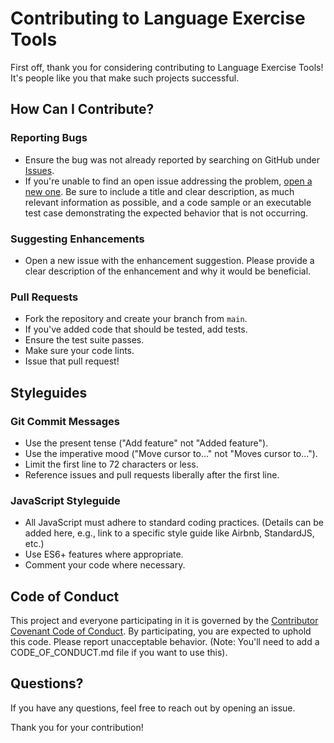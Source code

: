 # Contributing to Language Exercise Tools

First off, thank you for considering contributing to Language Exercise Tools! It's people like you that make such projects successful.

## How Can I Contribute?

### Reporting Bugs
- Ensure the bug was not already reported by searching on GitHub under [Issues](https://github.com/supastishn/exam-practice/issues).
- If you're unable to find an open issue addressing the problem, [open a new one](https://github.com/supastishn/exam-practice/issues/new). Be sure to include a title and clear description, as much relevant information as possible, and a code sample or an executable test case demonstrating the expected behavior that is not occurring.

### Suggesting Enhancements
- Open a new issue with the enhancement suggestion. Please provide a clear description of the enhancement and why it would be beneficial.

### Pull Requests
- Fork the repository and create your branch from `main`.
- If you've added code that should be tested, add tests.
- Ensure the test suite passes.
- Make sure your code lints.
- Issue that pull request!

## Styleguides
### Git Commit Messages
- Use the present tense ("Add feature" not "Added feature").
- Use the imperative mood ("Move cursor to..." not "Moves cursor to...").
- Limit the first line to 72 characters or less.
- Reference issues and pull requests liberally after the first line.

### JavaScript Styleguide
- All JavaScript must adhere to standard coding practices. (Details can be added here, e.g., link to a specific style guide like Airbnb, StandardJS, etc.)
- Use ES6+ features where appropriate.
- Comment your code where necessary.

## Code of Conduct
This project and everyone participating in it is governed by the [Contributor Covenant Code of Conduct](CODE_OF_CONDUCT.md). By participating, you are expected to uphold this code. Please report unacceptable behavior. (Note: You'll need to add a CODE_OF_CONDUCT.md file if you want to use this).

## Questions?
If you have any questions, feel free to reach out by opening an issue.

Thank you for your contribution!
